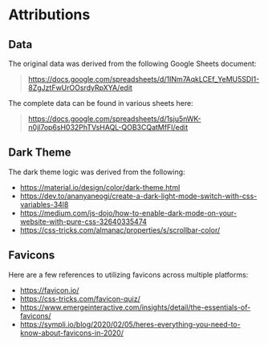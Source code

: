 # Attributions

## Data

The original data was derived from the following Google Sheets document:

> https://docs.google.com/spreadsheets/d/1INm7AqkLCEf_YeMU5SDI1-8ZgJztFwUrOOsrdyRpXYA/edit

The complete data can be found in various sheets here:

> https://docs.google.com/spreadsheets/d/1sju5nWK-n0jl7op6sH032PhTVsHAQL-QOB3CQatMfFI/edit

## Dark Theme

The dark theme logic was derived from the following:

* https://material.io/design/color/dark-theme.html
* https://dev.to/ananyaneogi/create-a-dark-light-mode-switch-with-css-variables-34l8
* https://medium.com/js-dojo/how-to-enable-dark-mode-on-your-website-with-pure-css-32640335474
* https://css-tricks.com/almanac/properties/s/scrollbar-color/

## Favicons

Here are a few references to utilizing favicons across multiple platforms: 

* https://favicon.io/
* https://css-tricks.com/favicon-quiz/
* https://www.emergeinteractive.com/insights/detail/the-essentials-of-favicons/
* https://sympli.io/blog/2020/02/05/heres-everything-you-need-to-know-about-favicons-in-2020/